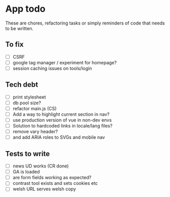 # App todo

These are chores, refactoring tasks or simply reminders of code that needs to be written.

## To fix
- [ ] CSRF
- [ ] google tag manager / experiment for homepage?
- [ ] session caching issues on tools/login

## Tech debt
- [ ] print stylesheet
- [ ] db pool size?
- [ ] refactor main.js (CS)
- [ ] Add a way to highlight current section in nav?
- [ ] use production version of vue in non-dev envs
- [ ] Solution to hardcoded links in locale/lang files? 
- [ ] remove vary header?
- [ ] and add ARIA roles to SVGs and mobile nav

## Tests to write
 - [ ] news UD works (CR done)
 - [ ] GA is loaded
 - [ ] are form fields working as expected?
 - [ ] contrast tool exists and sets cookies etc
 - [ ] welsh URL serves welsh copy